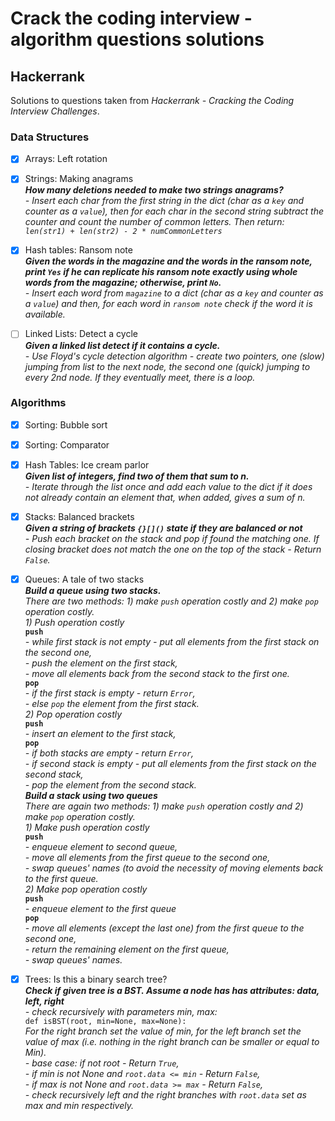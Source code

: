 # Crack the coding interview - algorithm questions solutions

## Hackerrank
Solutions to questions taken from _Hackerrank - Cracking the Coding Interview Challenges_.

### Data Structures
 - [x] Arrays: Left rotation  
 - [x] Strings: Making anagrams  
 _**How many deletions needed to make two strings anagrams?**_  
 _- Insert each char from the first string in the dict (char as a `key` and counter as a `value`), then for each char in the second string subtract the counter and count the number of common letters. Then return:  
 `len(str1) + len(str2) - 2 * numCommonLetters`_
 - [x] Hash tables: Ransom note  
 **_Given the words in the magazine and the words in the ransom note, print `Yes` if he can replicate his ransom note _exactly_ using whole words from the magazine; otherwise, print `No`._**  
 _- Insert each word from `magazine` to a dict (char as a `key` and counter as a `value`) and then, for each word in `ransom note` check if the word it is available._  
 - [ ] Linked Lists: Detect a cycle  
 _**Given a linked list detect if it contains a cycle.**_  
 _- Use Floyd's cycle detection algorithm - create two pointers, one (slow) jumping from list to the next node, the second one (quick) jumping to every 2nd node. If they eventually meet, there is a loop._


### Algorithms
 - [x] Sorting: Bubble sort  
 - [x] Sorting: Comparator  
 - [x] Hash Tables: Ice cream parlor  
_**Given list of integers, find two of them that sum to n.**_  
_- Iterate through the list once and add each value to the dict if it does not already contain an element that, when added, gives a sum of n._
 - [x] Stacks: Balanced brackets  
 _**Given a string of brackets `{}[]()` state if they are balanced or not**_  
 _- Push each bracket on the stack and pop if found the matching one. If closing bracket does not match the one on the top of the stack - Return `False`._  
 - [x] Queues: A tale of two stacks  
 _**Build a queue using two stacks.**_  
 _There are two methods: 1) make `push` operation costly and 2) make `pop` operation costly._  
 _1) Push operation costly_  
 **`push`**  
 _- while first stack is not empty - put all elements from the first stack on the second one,_  
 _- push the element on the first stack,_  
 _- move all elements back from the second stack to the first one._  
 **`pop`**  
 _- if the first stack is empty - return `Error`,_  
 _- else `pop` the element from the first stack._  
_2) Pop operation costly_  
**`push`**  
_- insert an element to the first stack,_  
 **`pop`**  
 _- if both stacks are empty - return `Error`,_  
 _- if second stack is empty - put all elements from the first stack on the second stack,_  
 _- pop the element from the second stack._  
 _**Build a stack using two queues**_  
_There are again two methods: 1) make `push` operation costly and 2) make `pop` operation costly._  
_1) Make push operation costly_  
**`push`**  
_- enqueue element to second queue,_  
_- move all elements from the first queue to the second one,_  
_- swap queues' names (to avoid the necessity of moving elements back to the first queue._  
_2) Make pop operation costly_  
**`push`**  
_- enqueue element to the first queue_  
**`pop`**  
_- move all elements (except the last one) from the first queue to the second one,_  
_- return the remaining element on the first queue,_  
_- swap queues' names._  

 - [x] Trees: Is this a binary search tree?  
 **_Check if given tree is a BST.  Assume a node has has attributes: data, left, right_**  
 _- check recursively with parameters min, max:_  
`def isBST(root, min=None, max=None):`  
_For the right branch set the value of min, for the left branch set the value of max (i.e. nothing in the right branch can be smaller or equal to Min)._  
 _- base case: if not root - Return `True`,_  
 _- if min is not None and `root.data <= min` - Return `False`,_  
 _- if max is not None and `root.data >= max` - Return `False`,_  
 _- check recursively left and the right branches with `root.data` set as max and min respectively._  
